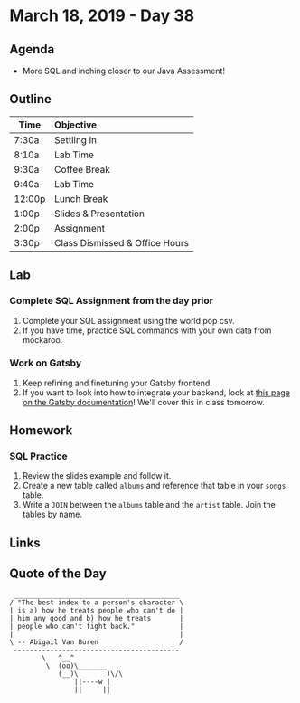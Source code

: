# March 18, 2019 - Day 38


## Agenda

- More SQL and inching closer to our Java Assessment! 

## Outline

| Time   | Objective                        |
| -------|:---------------------------------|
| 7:30a  | Settling in                      |
| 8:10a  | Lab Time                         |
| 9:30a  | Coffee Break                     |
| 9:40a  | Lab Time                         |
| 12:00p | Lunch Break                      |
| 1:00p  | Slides & Presentation            |
| 2:00p  | Assignment                       |
| 3:30p  | Class Dismissed & Office Hours   |

## Lab

### Complete SQL Assignment from the day prior

1. Complete your SQL assignment using the world pop csv.
2. If you have time, practice SQL commands with your own data from mockaroo. 

### Work on Gatsby

1. Keep refining and finetuning your Gatsby frontend.
2. If you want to look into how to integrate your backend, look at [this page on the Gatsby documentation](https://www.gatsbyjs.org/docs/third-party-graphql/)! We'll cover this in class tomorrow. 

## Homework

### SQL Practice

1. Review the slides example and follow it.
2. Create a new table called `albums` and reference that table in your `songs` table.
3. Write a `JOIN` between the `albums` table and the `artist` table. Join the tables by name. 

## Links




## Quote of the Day 
```
 _________________________________________
/ "The best index to a person's character \
| is a) how he treats people who can't do |
| him any good and b) how he treats       |
| people who can't fight back."           |
|                                         |
\ -- Abigail Van Buren                    /
 -----------------------------------------
        \   ^__^
         \  (oo)\_______
            (__)\       )\/\
                ||----w |
                ||     ||


```